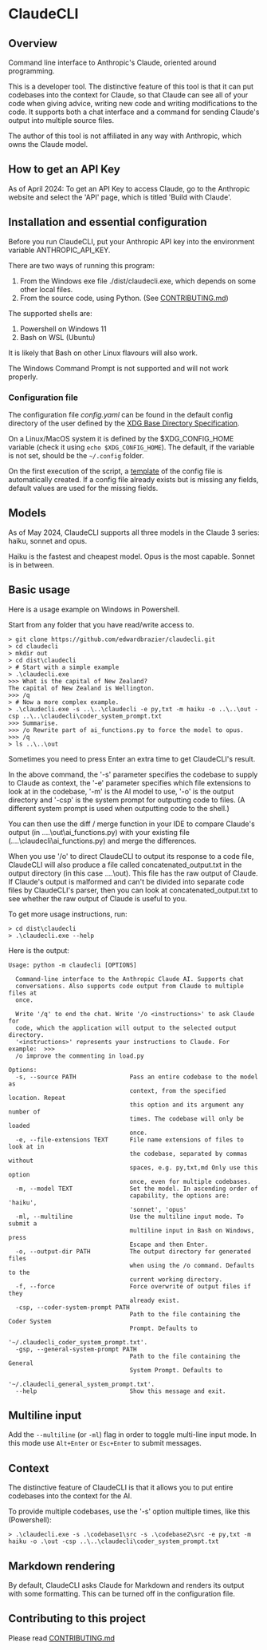 # ClaudeCLI


## Overview

Command line interface to Anthropic's Claude, oriented around programming.

This is a developer tool. The distinctive feature of this tool is that it can put codebases into the context for Claude, so that Claude can see all of your code when giving advice, writing new code and writing modifications to the code. It supports both a chat interface and a command for sending Claude's output into multiple source files.

The author of this tool is not affiliated in any way with Anthropic, which owns the Claude model.

## How to get an API Key

As of April 2024: To get an API Key to access Claude, go to the Anthropic website and select the 'API' page, which is titled 'Build with Claude'.

## Installation and essential configuration

Before you run ClaudeCLI, put your Anthropic API key into the environment variable ANTHROPIC_API_KEY. 

There are two ways of running this program:
1. From the Windows exe file ./dist/claudecli.exe, which depends on some other local files.
2. From the source code, using Python. (See [CONTRIBUTING.md](CONTRIBUTING.md))

The supported shells are:
1. Powershell on Windows 11
2. Bash on WSL (Ubuntu)

It is likely that Bash on other Linux flavours will also work.

The Windows Command Prompt is not supported and will not work properly.

### Configuration file

The configuration file *config.yaml* can be found in the default config directory of the user defined by the [XDG Base Directory Specification](https://specifications.freedesktop.org/basedir-spec/basedir-spec-latest.html).

On a Linux/MacOS system it is defined by the $XDG_CONFIG_HOME variable (check it using `echo $XDG_CONFIG_HOME`). The default, if the variable is not set, should be the `~/.config` folder.

On the first execution of the script, a [template](config.yaml) of the config file is automatically created. If a config file already exists but is missing any fields, default values are used for the missing fields.

## Models

As of May 2024, ClaudeCLI supports all three models in the Claude 3 series: haiku, sonnet and opus.

Haiku is the fastest and cheapest model. Opus is the most capable. Sonnet is in between.

## Basic usage

Here is a usage example on Windows in Powershell.

Start from any folder that you have read/write access to.

```
> git clone https://github.com/edwardbrazier/claudecli.git
> cd claudecli
> mkdir out
> cd dist\claudecli
> # Start with a simple example
> .\claudecli.exe
>>> What is the capital of New Zealand?
The capital of New Zealand is Wellington.
>>> /q
> # Now a more complex example.
> .\claudecli.exe -s ..\..\claudecli -e py,txt -m haiku -o ..\..\out -csp ..\..\claudecli\coder_system_prompt.txt
>>> Summarise.
>>> /o Rewrite part of ai_functions.py to force the model to opus.
>>> /q
> ls ..\..\out
```

Sometimes you need to press Enter an extra time to get ClaudeCLI's result.

In the above command, the '-s' parameter specifies the codebase to supply to Claude as context, the '-e' parameter specifies which file extensions to look at in the codebase, '-m' is the AI model to use, '-o' is the output directory and '-csp' is the system prompt for outputting code to files. (A different system prompt is used when outputting code to the shell.)

You can then use the diff / merge function in your IDE to compare Claude's output (in ..\..\out\ai_functions.py) with your existing file (..\..\claudecli\ai_functions.py) and merge the differences.

When you use '/o' to direct ClaudeCLI to output its response to a code file, ClaudeCLI will also produce a file called concatenated_output.txt in the output directory (in this case ..\..\out). This file has the raw output of Claude. If Claude's output is malformed and can't be divided into separate code files by ClaudeCLI's parser, then you can look at concatenated_output.txt to see whether the raw output of Claude is useful to you.

To get more usage instructions, run:
```
> cd dist\claudecli
> .\claudecli.exe --help
```

Here is the output:
```
Usage: python -m claudecli [OPTIONS]

  Command-line interface to the Anthropic Claude AI. Supports chat
  conversations. Also supports code output from Claude to multiple files at
  once.

  Write '/q' to end the chat. Write '/o <instructions>' to ask Claude for
  code, which the application will output to the selected output directory.
  '<instructions>' represents your instructions to Claude. For example:  >>>
  /o improve the commenting in load.py

Options:
  -s, --source PATH               Pass an entire codebase to the model as
                                  context, from the specified location. Repeat
                                  this option and its argument any number of
                                  times. The codebase will only be loaded
                                  once.
  -e, --file-extensions TEXT      File name extensions of files to look at in
                                  the codebase, separated by commas without
                                  spaces, e.g. py,txt,md Only use this option
                                  once, even for multiple codebases.
  -m, --model TEXT                Set the model. In ascending order of
                                  capability, the options are: 'haiku',
                                  'sonnet', 'opus'
  -ml, --multiline                Use the multiline input mode. To submit a
                                  multiline input in Bash on Windows, press
                                  Escape and then Enter.
  -o, --output-dir PATH           The output directory for generated files
                                  when using the /o command. Defaults to the
                                  current working directory.
  -f, --force                     Force overwrite of output files if they
                                  already exist.
  -csp, --coder-system-prompt PATH
                                  Path to the file containing the Coder System
                                  Prompt. Defaults to
                                  '~/.claudecli_coder_system_prompt.txt'.
  -gsp, --general-system-prompt PATH
                                  Path to the file containing the General
                                  System Prompt. Defaults to
                                  '~/.claudecli_general_system_prompt.txt'.
  --help                          Show this message and exit.
```

## Multiline input

Add the `--multiline` (or `-ml`) flag in order to toggle multi-line input mode. In this mode use `Alt+Enter` or `Esc+Enter` to submit messages.

## Context

The distinctive feature of ClaudeCLI is that it allows you to put entire codebases into the context for the AI.

To provide multiple codebases, use the '-s' option multiple times, like this (Powershell):
```
> .\claudecli.exe -s .\codebase1\src -s .\codebase2\src -e py,txt -m haiku -o .\out -csp ..\..\claudecli\coder_system_prompt.txt
```

## Markdown rendering

By default, ClaudeCLI asks Claude for Markdown and renders its output with some formatting.
This can be turned off in the configuration file.

## Contributing to this project

Please read [CONTRIBUTING.md](CONTRIBUTING.md)
